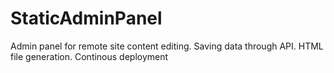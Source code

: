 # StaticAdminPanel
Admin panel for remote site content editing. Saving data through API. HTML file generation. Continous deployment
